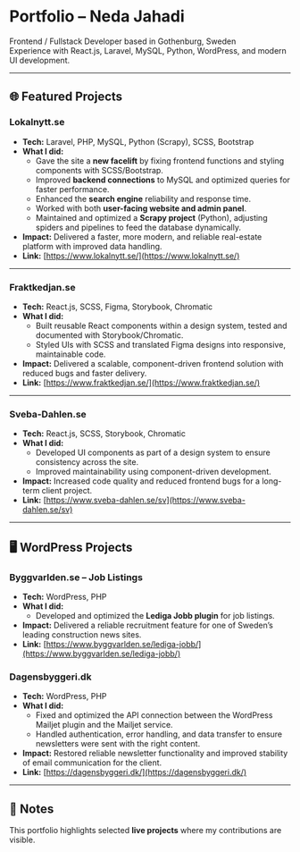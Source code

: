 # Portfolio – Neda Jahadi
Frontend / Fullstack Developer based in Gothenburg, Sweden  
Experience with React.js, Laravel, MySQL, Python, WordPress, and modern UI development.  

---

## 🌐 Featured Projects

### Lokalnytt.se
- **Tech:** Laravel, PHP, MySQL, Python (Scrapy), SCSS, Bootstrap  
- **What I did:**  
  - Gave the site a **new facelift** by fixing frontend functions and styling components with SCSS/Bootstrap.  
  - Improved **backend connections** to MySQL and optimized queries for faster performance.  
  - Enhanced the **search engine** reliability and response time.  
  - Worked with both **user-facing website and admin panel**.  
  - Maintained and optimized a **Scrapy project** (Python), adjusting spiders and pipelines to feed the database dynamically.  
- **Impact:** Delivered a faster, more modern, and reliable real-estate platform with improved data handling.  
- **Link:** [https://www.lokalnytt.se/](https://www.lokalnytt.se/)  

---

### Fraktkedjan.se
- **Tech:** React.js, SCSS, Figma, Storybook, Chromatic 
- **What I did:**  
  - Built reusable React components within a design system, tested and documented with Storybook/Chromatic.  
  - Styled UIs with SCSS and translated Figma designs into responsive, maintainable code.  
- **Impact:** Delivered a scalable, component-driven frontend solution with reduced bugs and faster delivery.  
- **Link:** [https://www.fraktkedjan.se/](https://www.fraktkedjan.se/)  

---

### Sveba-Dahlen.se
- **Tech:** React.js, SCSS, Storybook, Chromatic
- **What I did:**  
  - Developed UI components as part of a design system to ensure consistency across the site.  
  - Improved maintainability using component-driven development.  
- **Impact:** Increased code quality and reduced frontend bugs for a long-term client project.  
- **Link:** [https://www.sveba-dahlen.se/sv](https://www.sveba-dahlen.se/sv)   

---

## 🖥️ WordPress Projects

### Byggvarlden.se – Job Listings
- **Tech:** WordPress, PHP  
- **What I did:**  
  - Developed and optimized the **Lediga Jobb plugin** for job listings.  
- **Impact:** Delivered a reliable recruitment feature for one of Sweden’s leading construction news sites.  
- **Link:** [https://www.byggvarlden.se/lediga-jobb/](https://www.byggvarlden.se/lediga-jobb/)  

### Dagensbyggeri.dk
- **Tech:** WordPress, PHP  
- **What I did:**  
  - Fixed and optimized the API connection between the WordPress Mailjet plugin and the Mailjet service.
  - Handled authentication, error handling, and data transfer to ensure newsletters were sent with the right content.  
- **Impact:** Restored reliable newsletter functionality and improved stability of email communication for the client.  
- **Link:** [https://dagensbyggeri.dk/](https://dagensbyggeri.dk/)  

---

## 📌 Notes
This portfolio highlights selected **live projects** where my contributions are visible.  
